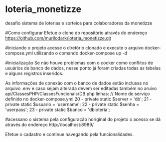 # loteria_monetizze
desafio sistema de loterias e sorteios para colaboradores da monetizze

#Como configurar
Efetue o clone do repositório através do endereço
https://github.com/murilodark/loteria_monetizze.git

#iniciando o projeto
acesse o diretório clonado e execute o arquivo docker-compose.yml
utilizando o comando 
docker-compose up -d

#inicialização 
Se não houve problemas com o cocker como conflitos de usuários de banco de dados,
nesse ponto já foram criadas todas as tabelas e alguns registros inseridos.

As informações de conexão com o banco de dados estão inclusas no arquivo .env
e caso sejam alterada devem ser editadas também no aruivo
api/ClassesPHP/ClassesFuncionais/DB.php 
linhas:
// Nome do serviço definido no docker-compose.yml
20 - private static $server = 'db'; 
21 - private static $usuario = 'username';
22 - private static $senha = 'userpass';
23 - private static $banco = 'dbloteria';

#acessano o sistema
pela configuração horiginal do projeto o acesso se dá através do endereço
http://localhost:8989/

Efetue o cadastro e continue navegando pela funcionalidades.
